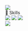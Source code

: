 <div>
  <img src="https://capsule-render.vercel.app/api?type=waving&color=BDBDC8&height=150&section=header" />
</div>
<div>
  🚀 Skills
</div>
<div>
  <img src="https://img.shields.io/badge/.NET-5C2D91?style=for-the-badge&logo=.net&logoColor=white">
  <img src="https://img.shields.io/badge/C%23-239120?style=for-the-badge&logo=c-sharp&logoColor=white">
  <img src="https://img.shields.io/badge/PHP-777BB4?style=for-the-badge&logo=php&logoColor=white">
</div>
<div>
  <img src="https://capsule-render.vercel.app/api?type=waving&color=BDBDC8&height=150&section=footer" />
</div>


